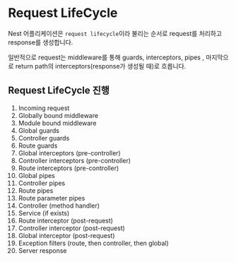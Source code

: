 # Request LifeCycle

Nest 어플리케이션은 `request lifecycle`이라 불리는 순서로 request를 처리하고 response를 생성합니다.

일반적으로 request는 middleware를 통해 guards, interceptors, pipes , 마지막으로 return path의 interceptors(response가 생성될 때)로 흐릅니다.

## Request LifeCycle 진행
1. Incoming request
2. Globally bound middleware
3. Module bound middleware
4. Global guards
5. Controller guards
6. Route guards
7. Global interceptors (pre-controller)
8. Controller interceptors (pre-controller)
9. Route interceptors (pre-controller)
10. Global pipes
11. Controller pipes
12. Route pipes
13. Route parameter pipes
14. Controller (method handler)
15. Service (if exists)
16. Route interceptor (post-request)
17. Controller interceptor (post-request)
18. Global interceptor (post-request)
19. Exception filters (route, then controller, then global)
20. Server response
